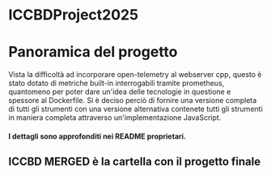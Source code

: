 ﻿# ICCBDProject2025
# Panoramica del progetto
Vista la difficoltà ad incorporare open-telemetry al webserver cpp, questo è stato dotato di metriche built-in interrogabili tramite prometheus, quantomeno per poter dare un'idea delle tecnologie in questione e spessore al Dockerfile.
Si è deciso perciò di fornire una versione completa di tutti gli strumenti con una versione alternativa contenete tutti gli strumenti in maniera completa attraverso un'implementazione JavaScript.
#### I dettagli sono approfonditi nei README proprietari.
## ICCBD MERGED è la cartella con il progetto finale